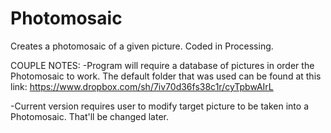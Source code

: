 Photomosaic
===========

Creates a photomosaic of a given picture.  Coded in Processing.

COUPLE NOTES:
-Program will require a database of pictures in order the Photomosaic to work. The default folder that was used can be found at this link: https://www.dropbox.com/sh/7iv70d36fs38c1r/cyTpbwAIrL

-Current version requires user to modify target picture to be taken into a Photomosaic.  That'll be changed later.
